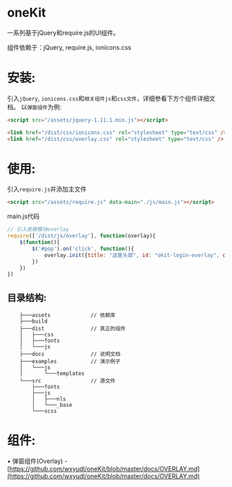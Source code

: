 oneKit
======

一系列基于jQuery和require.js的UI组件。

组件依赖于：jQuery, require.js, ionicons.css

安装:
====
引入```jQuery```, ```ionicons.css```和```相关组件js```和```css文件```，详细参看下方个组件详细文档。
以```弹窗组件```为例:
```html
<script src="/assets/jquery-1.11.1.min.js"></script>
```
```html
<link href="/dist/css/ionicons.css" rel="stylesheet" type="text/css" />
<link href="/dist/css/overlay.css" rel="stylesheet" type="text/css" />
```
使用:
====
引入```require.js```并添加主文件
```html
<script src="/assets/require.js" data-main="./js/main.js"></script>
```
main.js代码
```javascript
// 引入依赖模块overlay
require(['/dist/js/overlay'], function(overlay){
	$(function(){
		$('#pop').on('click', function(){
			overlay.init({title: "这是头部", id: "okit-login-overlay", content: "写点东西放在这里", "width": "small"}).show();
		})
	})
})
```
## 目录结构:
        ├───assets             // 依赖库
        ├───build
        ├───dist               // 真正的组件
        │   ├───css
        │   ├───fonts
        │   └───js
        ├───docs               // 说明文档
        ├───examples           // 演示例子
        │   └───js
        │       └───templates
        └───src                // 源文件
            ├───fonts
            ├───js
            │   ├───nls
            │   └───_base
            └───scss

组件:
======
▪ 弹窗组件(Overlay) - [https://github.com/wxyudl/oneKit/blob/master/docs/OVERLAY.md](https://github.com/wxyudl/oneKit/blob/master/docs/OVERLAY.md)
